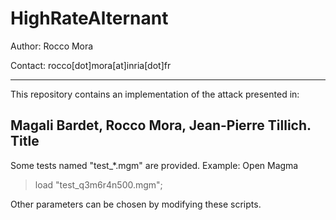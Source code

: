 # HighRateAlternant
Author: Rocco Mora

Contact: rocco[dot]mora[at]inria[dot]fr

---------------------------------------

This repository contains an implementation of the attack presented in:

## Magali Bardet, Rocco Mora, Jean-Pierre Tillich. Title

Some tests named "test_\*.mgm" are provided. 
Example:
Open Magma
> load "test_q3m6r4n500.mgm";

Other parameters can be chosen by modifying these scripts.
